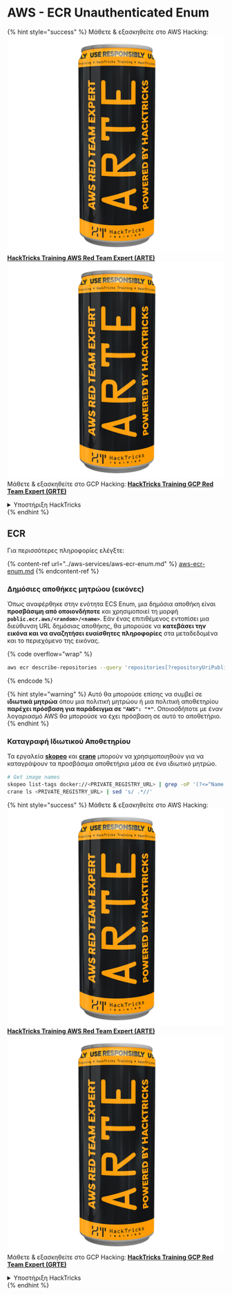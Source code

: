 # AWS - ECR Unauthenticated Enum

{% hint style="success" %}
Μάθετε & εξασκηθείτε στο AWS Hacking:<img src="../../../.gitbook/assets/image (1) (1) (1).png" alt="" data-size="line">[**HackTricks Training AWS Red Team Expert (ARTE)**](https://training.hacktricks.xyz/courses/arte)<img src="../../../.gitbook/assets/image (1) (1) (1).png" alt="" data-size="line">\
Μάθετε & εξασκηθείτε στο GCP Hacking: <img src="../../../.gitbook/assets/image (2).png" alt="" data-size="line">[**HackTricks Training GCP Red Team Expert (GRTE)**<img src="../../../.gitbook/assets/image (2).png" alt="" data-size="line">](https://training.hacktricks.xyz/courses/grte)

<details>

<summary>Υποστήριξη HackTricks</summary>

* Ελέγξτε τα [**σχέδια συνδρομής**](https://github.com/sponsors/carlospolop)!
* **Εγγραφείτε στο** 💬 [**Discord group**](https://discord.gg/hRep4RUj7f) ή στο [**telegram group**](https://t.me/peass) ή **ακολουθήστε** μας στο **Twitter** 🐦 [**@hacktricks\_live**](https://twitter.com/hacktricks_live)**.**
* **Μοιραστείτε κόλπα hacking υποβάλλοντας PRs στα** [**HackTricks**](https://github.com/carlospolop/hacktricks) και [**HackTricks Cloud**](https://github.com/carlospolop/hacktricks-cloud) github repos.

</details>
{% endhint %}

## ECR

Για περισσότερες πληροφορίες ελέγξτε:

{% content-ref url="../aws-services/aws-ecr-enum.md" %}
[aws-ecr-enum.md](../aws-services/aws-ecr-enum.md)
{% endcontent-ref %}

### Δημόσιες αποθήκες μητρώου (εικόνες)

Όπως αναφέρθηκε στην ενότητα ECS Enum, μια δημόσια αποθήκη είναι **προσβάσιμη από οποιονδήποτε** και χρησιμοποιεί τη μορφή **`public.ecr.aws/<random>/<name>`**. Εάν ένας επιτιθέμενος εντοπίσει μια διεύθυνση URL δημόσιας αποθήκης, θα μπορούσε να **κατεβάσει την εικόνα και να αναζητήσει ευαίσθητες πληροφορίες** στα μεταδεδομένα και το περιεχόμενο της εικόνας.

{% code overflow="wrap" %}
```bash
aws ecr describe-repositories --query 'repositories[?repositoryUriPublic == `true`].repositoryName' --output text
```
{% endcode %}

{% hint style="warning" %}
Αυτό θα μπορούσε επίσης να συμβεί σε **ιδιωτικά μητρώα** όπου μια πολιτική μητρώου ή μια πολιτική αποθετηρίου **παρέχει πρόσβαση για παράδειγμα σε `"AWS": "*"`**. Οποιοσδήποτε με έναν λογαριασμό AWS θα μπορούσε να έχει πρόσβαση σε αυτό το αποθετήριο.
{% endhint %}

### Καταγραφή Ιδιωτικού Αποθετηρίου

Τα εργαλεία [**skopeo**](https://github.com/containers/skopeo) και [**crane**](https://github.com/google/go-containerregistry/blob/main/cmd/crane/doc/crane.md) μπορούν να χρησιμοποιηθούν για να καταγράψουν τα προσβάσιμα αποθετήρια μέσα σε ένα ιδιωτικό μητρώο.
```bash
# Get image names
skopeo list-tags docker://<PRIVATE_REGISTRY_URL> | grep -oP '(?<=^Name: ).+'
crane ls <PRIVATE_REGISTRY_URL> | sed 's/ .*//'
```
{% hint style="success" %}
Μάθετε & εξασκηθείτε στο AWS Hacking:<img src="../../../.gitbook/assets/image (1) (1) (1).png" alt="" data-size="line">[**HackTricks Training AWS Red Team Expert (ARTE)**](https://training.hacktricks.xyz/courses/arte)<img src="../../../.gitbook/assets/image (1) (1) (1).png" alt="" data-size="line">\
Μάθετε & εξασκηθείτε στο GCP Hacking: <img src="../../../.gitbook/assets/image (2).png" alt="" data-size="line">[**HackTricks Training GCP Red Team Expert (GRTE)**<img src="../../../.gitbook/assets/image (2).png" alt="" data-size="line">](https://training.hacktricks.xyz/courses/grte)

<details>

<summary>Υποστήριξη HackTricks</summary>

* Ελέγξτε τα [**σχέδια συνδρομής**](https://github.com/sponsors/carlospolop)!
* **Εγγραφείτε στην** 💬 [**ομάδα Discord**](https://discord.gg/hRep4RUj7f) ή στην [**ομάδα telegram**](https://t.me/peass) ή **ακολουθήστε** μας στο **Twitter** 🐦 [**@hacktricks\_live**](https://twitter.com/hacktricks_live)**.**
* **Μοιραστείτε κόλπα hacking υποβάλλοντας PRs στα** [**HackTricks**](https://github.com/carlospolop/hacktricks) και [**HackTricks Cloud**](https://github.com/carlospolop/hacktricks-cloud) github repos.

</details>
{% endhint %}
